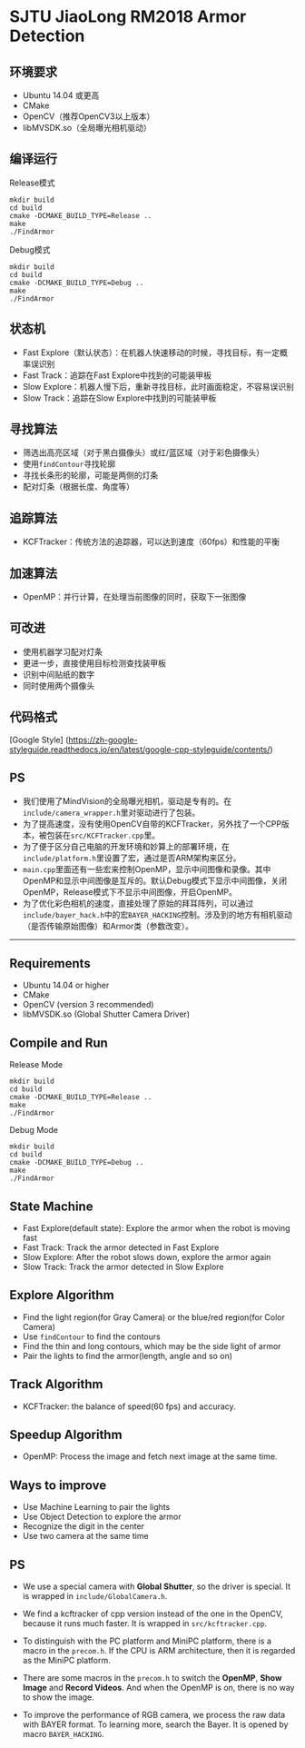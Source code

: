 # SJTU JiaoLong RM2018 Armor Detection

## 环境要求

- Ubuntu 14.04 或更高
- CMake
- OpenCV（推荐OpenCV3以上版本）
- libMVSDK.so（全局曝光相机驱动）

## 编译运行

Release模式
```
mkdir build
cd build
cmake -DCMAKE_BUILD_TYPE=Release ..
make
./FindArmor
```

Debug模式
```
mkdir build
cd build
cmake -DCMAKE_BUILD_TYPE=Debug ..
make
./FindArmor
```

## 状态机

- Fast Explore（默认状态）：在机器人快速移动的时候，寻找目标，有一定概率误识别
- Fast Track：追踪在Fast Explore中找到的可能装甲板
- Slow Explore：机器人慢下后，重新寻找目标，此时画面稳定，不容易误识别
- Slow Track：追踪在Slow Explore中找到的可能装甲板

## 寻找算法

- 筛选出高亮区域（对于黑白摄像头）或红/蓝区域（对于彩色摄像头）
- 使用`findContour`寻找轮廓
- 寻找长条形的轮廓，可能是两侧的灯条
- 配对灯条（根据长度、角度等）

## 追踪算法

- KCFTracker：传统方法的追踪器，可以达到速度（60fps）和性能的平衡

## 加速算法

- OpenMP：并行计算，在处理当前图像的同时，获取下一张图像

## 可改进

- 使用机器学习配对灯条
- 更进一步，直接使用目标检测查找装甲板
- 识别中间贴纸的数字
- 同时使用两个摄像头

## 代码格式

[Google Style] (https://zh-google-styleguide.readthedocs.io/en/latest/google-cpp-styleguide/contents/) 

## PS

- 我们使用了MindVision的全局曝光相机，驱动是专有的。在`include/camera_wrapper.h`里对驱动进行了包装。
- 为了提高速度，没有使用OpenCV自带的KCFTracker，另外找了一个CPP版本，被包装在`src/KCFTracker.cpp`里。
- 为了便于区分自己电脑的开发环境和妙算上的部署环境，在`include/platform.h`里设置了宏，通过是否ARM架构来区分。
- `main.cpp`里面还有一些宏来控制OpenMP，显示中间图像和录像。其中OpenMP和显示中间图像是互斥的。默认Debug模式下显示中间图像，关闭OpenMP，Release模式下不显示中间图像，开启OpenMP。
- 为了优化彩色相机的速度，直接处理了原始的拜耳阵列，可以通过`include/bayer_hack.h`中的宏`BAYER_HACKING`控制。涉及到的地方有相机驱动（是否传输原始图像）和Armor类（参数改变）。

---

## Requirements

- Ubuntu 14.04 or higher
- CMake
- OpenCV (version 3 recommended)
- libMVSDK.so (Global Shutter Camera Driver)

## Compile and Run

Release Mode
```
mkdir build
cd build
cmake -DCMAKE_BUILD_TYPE=Release ..
make
./FindArmor
```

Debug Mode
```
mkdir build
cd build
cmake -DCMAKE_BUILD_TYPE=Debug ..
make
./FindArmor
```

## State Machine

- Fast Explore(default state): Explore the armor when the robot is moving fast
- Fast Track: Track the armor detected in Fast Explore
- Slow Explore: After the robot slows down, explore the armor again
- Slow Track: Track the armor detected in Slow Explore

## Explore Algorithm

- Find the light region(for Gray Camera) or the blue/red region(for Color Camera)
- Use `findContour` to find the contours
- Find the thin and long contours, which may be the side light of armor
- Pair the lights to find the armor(length, angle and so on)

## Track Algorithm

- KCFTracker: the balance of speed(60 fps) and accuracy.

## Speedup Algorithm

- OpenMP: Process the image and fetch next image at the same time.

## Ways to improve

- Use Machine Learning to pair the lights
- Use Object Detection to explore the armor
- Recognize the digit in the center
- Use two camera at the same time

## PS

- We use a special camera with **Global Shutter**, so the driver is special. It is wrapped in `include/GlobalCamera.h`.

- We find a kcftracker of cpp version instead of the one in the OpenCV, because it runs much faster. It is wrapped in `src/kcftracker.cpp`.

- To distinguish with the PC platform and MiniPC platform, there is a macro in the `precom.h`. If the CPU is ARM architecture, then it is regarded as the MiniPC platform.

- There are some macros in the `precom.h` to switch the **OpenMP**, **Show Image** and **Record Videos**. And when the OpenMP is on, there is no way to show the image.

- To improve the performance of RGB camera, we process the raw data with BAYER format. To learning more, search the Bayer. It is opened by macro `BAYER_HACKING`.